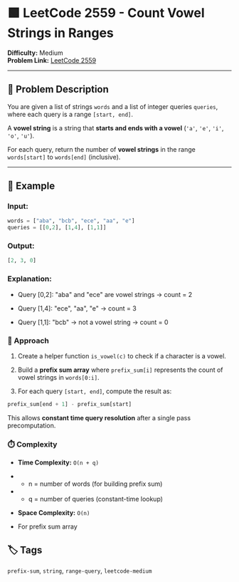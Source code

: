 # 🟩 LeetCode 2559 - Count Vowel Strings in Ranges

**Difficulty:** Medium  
**Problem Link:** [LeetCode 2559](https://leetcode.com/problems/count-vowel-strings-in-ranges)

---

## 📘 Problem Description

You are given a list of strings `words` and a list of integer queries `queries`, where each query is a range `[start, end]`.

A **vowel string** is a string that **starts and ends with a vowel** (`'a'`, `'e'`, `'i'`, `'o'`, `'u'`).

For each query, return the number of **vowel strings** in the range `words[start]` to `words[end]` (inclusive).

---

## 🧪 Example

### Input:
```python
words = ["aba", "bcb", "ece", "aa", "e"]
queries = [[0,2], [1,4], [1,1]]
```

### Output:
```python
[2, 3, 0]
```

### Explanation:

- Query [0,2]: "aba" and "ece" are vowel strings → count = 2

- Query [1,4]: "ece", "aa", "e" → count = 3

- Query [1,1]: "bcb" → not a vowel string → count = 0

### 🚀 Approach

1. Create a helper function `is_vowel(c)` to check if a character is a vowel.

2. Build a **prefix sum array** where `prefix_sum[i]` represents the count of vowel strings in `words[0:i]`.

3. For each query `[start, end]`, compute the result as:
```python
prefix_sum[end + 1] - prefix_sum[start]
```
This allows **constant time query resolution** after a single pass precomputation.

### ⏱️ Complexity

- **Time Complexity:** `O(n + q)`

- - n = number of words (for building prefix sum)

- - q = number of queries (constant-time lookup)

- **Space Complexity:** `O(n)`

- For prefix sum array

## 🏷️ Tags
`prefix-sum`, `string`, `range-query`, `leetcode-medium`